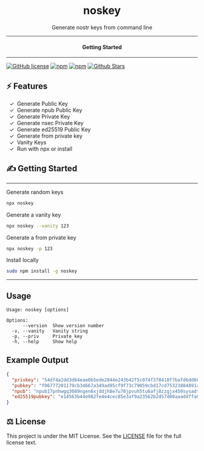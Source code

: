 <div align="center">
  <h1>noskey</h1>
</div>

<div align="center">  
Generate nostr keys from command line
</div>

---

<div align="center">
<h4>Getting Started</h4>
</div>
  
---
  

[![GitHub license](https://img.shields.io/badge/license-MIT-blue.svg)](LICENSE)
[![npm](https://img.shields.io/npm/v/noskey)](https://npmjs.com/package/noskey)
[![npm](https://img.shields.io/npm/dw/noskey.svg)](https://npmjs.com/package/noskey)
[![Github Stars](https://img.shields.io/github/stars/melvincarvalho/noskey.svg)](https://github.com/melvincarvalho/noskey/)

## ⚡️ Features

&nbsp;&nbsp;✓&nbsp; Generate Public Key  
&nbsp;&nbsp;✓&nbsp; Generate npub Public Key  
&nbsp;&nbsp;✓&nbsp; Generate Private Key  
&nbsp;&nbsp;✓&nbsp; Generate nsec Private Key  
&nbsp;&nbsp;✓&nbsp; Generate ed25519 Public Key  
&nbsp;&nbsp;✓&nbsp; Generate from private key  
&nbsp;&nbsp;✓&nbsp; Vanity Keys  
&nbsp;&nbsp;✓&nbsp; Run with npx or install  

## ✍️ Getting Started

---

Generate random keys

```bash
npx noskey
```

Generate a vanity key

```bash
npx noskey --vanity 123
```

Generate a from private key

```bash
npx noskey -p 123
```

Install locally

```bash
sudo npm install -g noskey
```

---


## Usage

```
Usage: noskey [options]

Options:
      --version  Show version number
  -v, --vanity   Vanity string
  -p, --priv     Private key
  -h, --help     Show help                             
```

## Example Output

```json
{
  "privkey": "54df4a2dd3d64eae0b5ede2844e243b42f5c074f378410f7bafd6dd68e0551ff",
  "pubkey": "f06777201179cb34667a349ad95cf9f73c79059cbd17cd75323884891ab47c09",
  "npub": "npub17pnhwgq3089ngen6xjddjh8e7u78jpvuh5tu6afj8zzgjx450sysadt4jr",
  "ed25519pubkey": "e14563b44e982fe4e4cec85e3af9a23562b2d57d00aaaddffa055ad7318bed06"
}
```


## ⚖️ License

This project is under the MIT License. See the [LICENSE](https://github.com/melvincarvalho/noskey/blob/gh-pages/LICENSE) file for the full license text.
